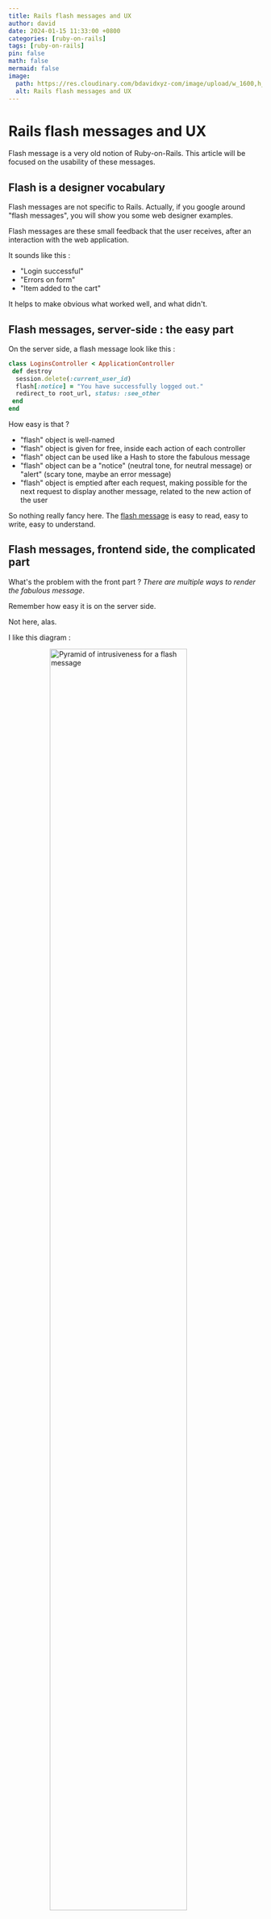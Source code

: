 ```yaml
---
title: Rails flash messages and UX
author: david
date: 2024-01-15 11:33:00 +0800
categories: [ruby-on-rails]
tags: [ruby-on-rails]
pin: false
math: false
mermaid: false
image:
  path: https://res.cloudinary.com/bdavidxyz-com/image/upload/w_1600,h_836,q_100/l_text:Karla_72_bold:Rails%20flash%20messages%20and%20UX,co_rgb:ffe4e6,c_fit,w_1400,h_240/fl_layer_apply,g_south_west,x_100,y_180/l_text:Karla_48:How%20to%20maximize%20care,co_rgb:ffe4e680,c_fit,w_1400/fl_layer_apply,g_south_west,x_100,y_100/newblog/globals/bg_me.jpg
  alt: Rails flash messages and UX
---
```


# Rails flash messages and UX

Flash message is a very old notion of Ruby-on-Rails. This article will be focused on the usability of these messages.

## Flash is a designer vocabulary

Flash messages are not specific to Rails. Actually, if you google around "flash messages", you will show you some web designer examples.

Flash messages are these small feedback that the user receives, after an interaction with the web application.

It sounds like this :

- "Login successful"
- "Errors on form"
- "Item added to the cart"

It helps to make obvious what worked well, and what didn't.

## Flash messages, server-side : the easy part

On the server side, a flash message look like this :

```ruby
class LoginsController < ApplicationController
 def destroy
  session.delete(:current_user_id)
  flash[:notice] = "You have successfully logged out."
  redirect_to root_url, status: :see_other
 end
end
```

How easy is that ?

- "flash" object is well-named
- "flash" object is given for free, inside each action of each controller
- "flash" object can be used like a Hash to store the fabulous message
- "flash" object can be a "notice" (neutral tone, for neutral message) or "alert" (scary tone, maybe an error message)
- "flash" object is emptied after each request, making possible for the next request to display another message, related to the new action of the user

So nothing really fancy here. The [flash message](/blog/how-to-use-rails-flash-messages/) is easy to read, easy to write, easy to understand.

## Flash messages, frontend side, the complicated part

What's the problem with the front part ? _There are multiple ways to render the fabulous message_.

Remember how easy it is on the server side.

Not here, alas.

I like this diagram :

<figure> 
<img style="display:block;float:none;margin-left:auto;margin-right:auto;width:80%" src="https://res.cloudinary.com/bdavidxyz-com/image/upload/v1705051455/newblog/flash-and-ux/pyramid.png" loading="lazy" alt="Pyramid of intrusiveness for a flash message"> 
<figcaption style="display:block;float:none;margin-left:auto;margin-right:auto;width:80%">Pyramid of intrusiveness for a flash message</figcaption> 
</figure> 

Source : [Thirdwunder design alerts notifications](https://www.thirdwunder.com/blog/ui-ux-design-alerts-notifications/)

As you can see, there are tons of ways to render the flash message, but there are not all equals : they can be classified with their degree of intrusiveness.

- A Spinner is less intrusive than a toast message (the small rectangle message in a corner of the screen)
- A toast message is less intrusive than a HTML banner
- A modal is super-intrusive

Notice that "intrusive" doesn't mean "bad". It just correlated to the degree of dangerousness of the current action.

Typically, if you try to delete a Github repository, you will probably have a User Experience that matches the top of the pyramid, because you risk losing data in an irreversible way.

## How do rails-y websites solves this

From what I noticed, for Rails-based websites, it's mostly a set-and-forget setup.

Let's see some examples :

- <a href="railsdev.com" target="_blank">railsdev.com</a>
Mostly solved with inserted divs on-the-fly. But not all of them. Error messages are rendered with a ViewComponent named ToastMessageComponent, which is probably, well, a toast message . You can check any reference of flash message through the [opened-source code of railsdevs](https://github.com/search?q=repo%3Ajoemasilotti%2Frailsdevs.com%20flash&type=code).

- <a href="hotrails.dev" target="_blank">hotrails.dev</a> Use toasts messages, the use of Hotwire is nicely described through a <a href="https://www.hotrails.dev/turbo-rails/flash-messages-hotwire" target="_blank">excellent  tutorial about flash messages</a>.

- <a href="gorails.com" target="_blank">gorails.com</a> Some error messages are rendered as a on-top HTML banner, it is something you would probably do if you follow <a href="https://guides.rubyonrails.org/action_controller_overview.html#the-flash" target="_blank">official documentation about flash messages</a>
:

```erb
<html>
 <!-- <head/> -->
 <body>
  <% flash.each do |name, msg| -%>
   <%= content_tag :div, msg, class: name %>
  <% end -%>

  <!-- more content -->
 </body>
</html>
```

So as you can guess, a banner will be displayed on top of your website *each and every time* you need to give feedback to your user.

It's both **bad** and **good**.

- The good part is efficiency. You don't want to spend too much time on flash messages, given the amount of work on other parts of your application.
- The bad one is the connection to your user. Will he/she see the banner on top of your website, if he/she filled a small form at the bottom of a page ? Maybe not.

Probably the best way to tackle this is to do like the rails-y websites, but also to take care about particular pages, where the banner or other global strategy will _not_ apply.

## Rails flash message and a11y issues

Since the rise of Single Page Application ~10 years ago, and Hotwire ~2 years ago, more and more elements appear dynamically on the page, making it difficult for screen readers to read anything.

I wouldn't say that making a flash message accessible is difficult, but, you need to take time to read the docs, and more importantly, to test it manually.

Rails devs love to talk (and code) about Rspec, Minitest, and simplecov, the thing is,

> Automated accessibility tools catch only around 20-25% of A11Y issues; the more interactive your webpage is, the fewer bugs it catches. 
{: .prompt-tip }

Extracted from this excellent <a href="https://www.smashingmagazine.com/2023/02/guide-accessible-form-validation/#required-fields" target="_blank">smashing magazine article about accessibility</a>, it also covers feedback messages - in the special case of form error, but still very useful.

There's also an excellent documentation about <a href="https://getbootstrap.com/docs/5.3/components/toasts/#accessibility" target="_blank">toast messages in the official Bootstrap documentation</a> - as if I prefer TailwindCSS by now, this article is more general-purpose anyway, so not bound to any CSS tool.

## Conclusion

To sum up, if I was starting a new Rails application nowadays, I would treat flash messages this way :

- First, I would enrich the base vocabulary of the server-side flash message object. Remember, it only takes care of `:notice` and `:alert`. Most <a href="https://flowbite.com/docs/components/alerts/" target="_blank">Tailwind kits have 5 or more kind of message</a>. This will maximise the kind of messages you want to say to your user
- Second, I will generalize the rendering on the frontend, like most rails-y websites do. But, I will also take care about *not* using this strategy for a particular case.
- Third, I will embed accessibility from day one. This is not negotiable. I don't want to lose users, and I don't want to build things for the most lucky and healthy of us.

Take care, health first then!

David